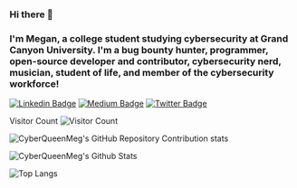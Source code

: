 ### Hi there 👋

### I'm Megan, a college student studying cybersecurity at Grand Canyon University. I'm a bug bounty hunter, programmer, open-source developer and contributor, cybersecurity nerd, musician, student of life, and member of the cybersecurity workforce!

[![Linkedin Badge](https://img.shields.io/badge/-cyberqueenmeg?style=flat&logo=Linkedin&logoColor=white&link=https://www.linkedin.com/in/megan-howell-cybersecurity/)](https://www.linkedin.com/in/megan-howell-cybersecurity/)
[![Medium Badge](https://img.shields.io/badge/-@cyberqueenmeg?style=flat&labelColor=000000&logo=Medium&link=https://medium.com/@cyberqueenmeg)](https://medium.com/@cyberqueenmeg)
[![Twitter Badge](https://img.shields.io/badge/-@__cyberqueenmeg?style=flat&labelColor=1ca0f1&logo=twitter&logoColor=white&link=https://twitter.com/cyberqueenmeg)](https://twitter.com/cyberqueenmeg)

Visitor Count 
![Visitor Count](https://profile-counter.glitch.me/cyberqueenmeg/count.svg)

![CyberQueenMeg's GitHub Repository Contribution stats](https://github-contributor-stats.vercel.app/api?username=cyberqueenmeg&combine_all_yearly_contributions=true)

![CyberQueenMeg's Github Stats](https://github-readme-stats.vercel.app/api?username=cyberqueenmeg&count_private=true&show_icons=true&include_all_commits=true)

![Top Langs](https://github-readme-stats.vercel.app/api/top-langs/?username=cyberqueenmeg&layout=compact)
